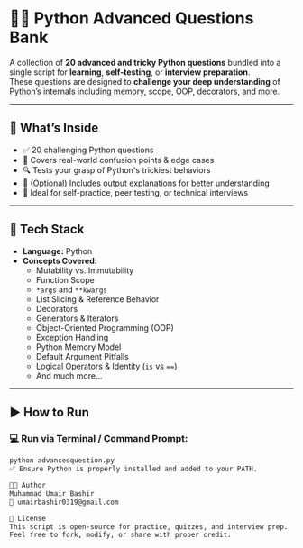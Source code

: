 # 🧠🐍 **Python Advanced Questions Bank**

A collection of **20 advanced and tricky Python questions** bundled into a single script for **learning**, **self-testing**, or **interview preparation**.  
These questions are designed to **challenge your deep understanding** of Python’s internals including memory, scope, OOP, decorators, and more.

---

## 🎯 What’s Inside

- ✅ 20 challenging Python questions  
- 🧩 Covers real-world confusion points & edge cases  
- 🔍 Tests your grasp of Python's trickiest behaviors  
- 📝 (Optional) Includes output explanations for better understanding  
- 🎯 Ideal for self-practice, peer testing, or technical interviews

---

## 🧱 Tech Stack

- **Language:** Python  
- **Concepts Covered:**
  - Mutability vs. Immutability  
  - Function Scope  
  - `*args` and `**kwargs`  
  - List Slicing & Reference Behavior  
  - Decorators  
  - Generators & Iterators  
  - Object-Oriented Programming (OOP)  
  - Exception Handling  
  - Python Memory Model  
  - Default Argument Pitfalls  
  - Logical Operators & Identity (`is` vs `==`)  
  - And much more...

---

## ▶️ How to Run

### 💻 Run via Terminal / Command Prompt:
```bash
python advancedquestion.py
✅ Ensure Python is properly installed and added to your PATH.

👨‍💻 Author
Muhammad Umair Bashir
📧 umairbashir0319@gmail.com

🪪 License
This script is open-source for practice, quizzes, and interview prep.
Feel free to fork, modify, or share with proper credit.
